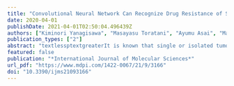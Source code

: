```yaml
---
title: "Convolutional Neural Network Can Recognize Drug Resistance of Single Cancer Cells"
date: 2020-04-01
publishDate: 2021-04-01T02:50:04.496439Z
authors: ["Kiminori Yanagisawa", "Masayasu Toratani", "Ayumu Asai", "Masamitsu Konno", "Hirohiko Niioka", "Tsunekazu Mizushima", "Taroh Satoh", "Jun Miyake", "Kazuhiko Ogawa", "Andrea Vecchione", "Yuichiro Doki", "Hidetoshi Eguchi", "Hideshi Ishii"]
publication_types: ["2"]
abstract: "textlessptextgreaterIt is known that single or isolated tumor cells enter cancer patients' circulatory systems. These circulating tumor cells (CTCs) are thought to be an effective tool for diagnosing cancer malignancy. However, handling CTC samples and evaluating CTC sequence analysis results are challenging. Recently, the convolutional neural network (CNN) model, a type of deep learning model, has been increasingly adopted for medical image analyses. However, it is controversial whether cell characteristics can be identified at the single-cell level by using machine learning methods. This study intends to verify whether an AI system could classify the sensitivity of anticancer drugs, based on cell morphology during culture. We constructed a CNN based on the VGG16 model that could predict the efficiency of antitumor drugs at the single-cell level. The machine learning revealed that our model could identify the effects of antitumor drugs with ̃0.80 accuracies. Our results show that, in the future, realizing precision medicine to identify effective antitumor drugs for individual patients may be possible by extracting CTCs from blood and performing classification by using an AI system.textless/ptextgreater"
featured: false
publication: "*International Journal of Molecular Sciences*"
url_pdf: "https://www.mdpi.com/1422-0067/21/9/3166"
doi: "10.3390/ijms21093166"
---
```


